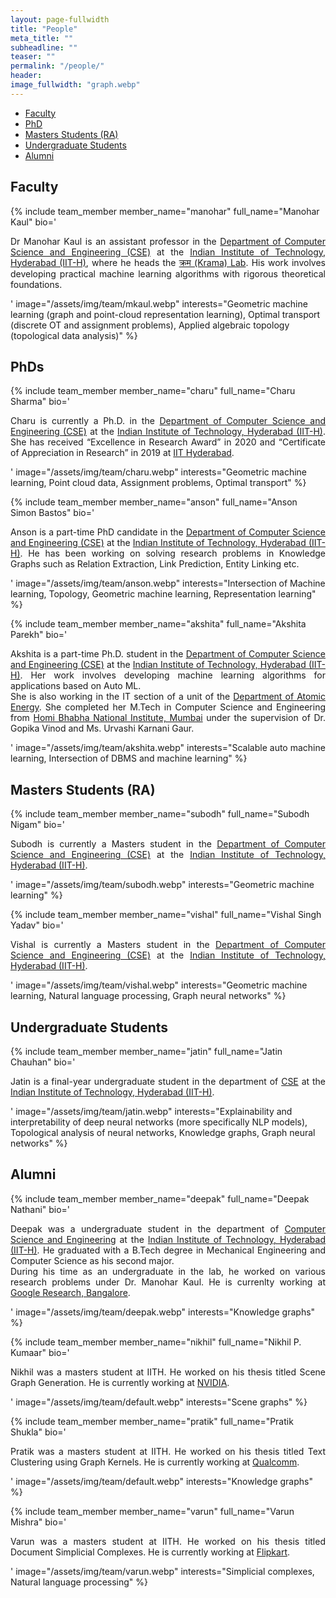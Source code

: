```yaml
---
layout: page-fullwidth
title: "People"
meta_title: ""
subheadline: ""
teaser: ""
permalink: "/people/"
header:
image_fullwidth: "graph.webp"
---
```

<!--
TEMPLATE FOR ADDING NEW MEMBER
COPY IN PROPER HEADING AND ADD DETAILS AS REQUIRED


{% include team_member
member_name=""
full_name=""
bio='<p align="justify">

</p>'
image="/assets/img/team/default.webp"
interests=""
%}



-->

<div data-magellan-expedition="fixed">
    <ul class="sub-nav">
        <li data-magellan-arrival="Faculty"><a href="#Faculty">Faculty</a></li>
        <li data-magellan-arrival="PhD"><a href="#PhDs">PhD</a></li>
        <li data-magellan-arrival="Masters_Students"><a href="#Masters_Students">Masters Students (RA)</a></li>
        <li data-magellan-arrival="Undergraduate_Students"><a href="#Undergraduate_Students">Undergraduate Students</a>
        </li>
        <!-- <li data-magellan-arrival="Staff"><a href="#Staff">Staff</a></li>
    <li data-magellan-arrival="Students_Interns"><a href="#Students_Interns">Students and Interns</a></li> -->
        <li data-magellan-arrival="Alumni"><a href="#Alumni">Alumni</a></li>
        <!-- <li data-magellan-arrival="Past_Members"><a href="#Past_Members">Past Members</a></li> -->
    </ul>
</div>

<!-- ################################################################################################   FACULTY    ################################################################################################################ -->

<h2 data-magellan-destination="Faculty">Faculty</h2><a name="Faculty"></a>

{% include team_member
member_name="manohar"
full_name="Manohar Kaul"
bio='<p align="justify">
Dr Manohar Kaul is an assistant professor in the <a href="https://cse.iith.ac.in/" target="_blank">Department of
Computer Science and Engineering (CSE)</a> at the <a href="https://iith.ac.in/" target="_blank">Indian Institute
of Technology, Hyderabad (IIT-H)</a>, where he heads the <a href="/">क्रम (Krama)
Lab</a>. His work involves developing practical machine learning algorithms with rigorous theoretical
foundations.

</p>'
image="/assets/img/team/mkaul.webp"
interests="Geometric machine learning (graph and point-cloud representation learning), Optimal transport (discrete OT
and assignment
problems), Applied algebraic topology (topological data analysis)"
%}

<!-- ################################################################################################   PhD    ################################################################################################################ -->

<h2 data-magellan-destination="PhD">PhDs </h2><a name="PhD"></a>

{% include team_member
member_name="charu"
full_name="Charu Sharma"
bio='<p align="justify">
Charu is currently a Ph.D. in the <a href="https://cse.iith.ac.in/" target="_blank">Department of Computer Science
and Engineering (CSE)</a> at the <a href="https://iith.ac.in/" target="_blank">Indian Institute of Technology,
Hyderabad (IIT-H)</a>. She has received
“Excellence in Research Award” in 2020 and “Certificate of Appreciation in Research” in 2019 at <a
href="https://iith.ac.in" target="_blank">IIT Hyderabad</a>.

</p>'
image="/assets/img/team/charu.webp"
interests="Geometric machine learning, Point cloud data, Assignment problems, Optimal transport"
%}

{% include team_member
member_name="anson"
full_name="Anson Simon Bastos"
bio='<p align="justify">
Anson is a part-time PhD candidate in the <a href="https://cse.iith.ac.in/" target="_blank">Department of Computer
Science and Engineering (CSE)</a> at the <a href="https://iith.ac.in/" target="_blank">Indian Institute of
Technology, Hyderabad (IIT-H)</a>. He has been working on solving research problems in Knowledge Graphs such
as Relation Extraction, Link Prediction, Entity Linking etc.

</p>'
image="/assets/img/team/anson.webp"
interests="Intersection of Machine learning, Topology, Geometric machine learning, Representation learning"
%}

{% include team_member
member_name="akshita"
full_name="Akshita Parekh"
bio='<p align="justify">
Akshita is a part-time Ph.D. student in the <a href="https://cse.iith.ac.in/" target="_blank">Department of Computer
Science and Engineering (CSE)</a> at the <a href="https://iith.ac.in/" target="_blank">Indian Institute of
Technology, Hyderabad (IIT-H)</a>. Her work involves developing machine learning algorithms for applications
based on Auto ML.
<br>
She is also working in the IT section of a unit of the <a href="https://dae.gov.in/" target="_blank">Department of
Atomic Energy</a>. She completed her M.Tech in Computer Science and Engineering from <a
href="https://www.hbni.ac.in/" target="_blank">Homi Bhabha National Institute, Mumbai</a> under the supervision
of Dr. Gopika Vinod and Ms. Urvashi Karnani Gaur.

</p>'
image="/assets/img/team/akshita.webp"
interests="Scalable auto machine learning, Intersection of DBMS and machine learning"
%}

<!-- ################################################################################################   MASTERS    ################################################################################################################ -->

<h2 data-magellan-destination="Masters_Students">Masters Students (RA)</h2><a name="Masters_Students"></a>

{% include team_member
member_name="subodh"
full_name="Subodh Nigam"
bio='<p align="justify">
Subodh is currently a Masters student in the <a href="https://cse.iith.ac.in/" target="_blank">Department of
Computer Science and Engineering (CSE)</a> at the <a href="https://iith.ac.in/" target="_blank">Indian Institute
of Technology, Hyderabad (IIT-H)</a>.

</p>'
image="/assets/img/team/subodh.webp"
interests="Geometric machine learning"
%}

{% include team_member
member_name="vishal"
full_name="Vishal Singh Yadav"
bio='<p align="justify">
Vishal is currently a Masters student in the <a href="https://cse.iith.ac.in/" target="_blank">Department of
Computer Science and Engineering (CSE)</a> at the <a href="https://iith.ac.in/" target="_blank">Indian Institute
of Technology, Hyderabad (IIT-H)</a>.

</p>'
image="/assets/img/team/vishal.webp"
interests="Geometric machine learning, Natural language processing, Graph neural networks"
%}

<!-- #############################################################################################   UNDERGRADUATE    ############################################################################################################# -->

<h2 data-magellan-destination="Undergraduate_Students">Undergraduate Students</h2><a name="Undergraduate_Students"></a>

{% include team_member
member_name="jatin"
full_name="Jatin Chauhan"
bio='<p align="justify">
Jatin is a final-year undergraduate student in the department of <a href="https://cse.iith.ac.in/"
target="_blank">CSE</a> at the <a href="https://iith.ac.in/" target="_blank">Indian Institute of Technology,
Hyderabad (IIT-H)</a>.

</p>'
image="/assets/img/team/jatin.webp"
interests="Explainability and interpretability of deep neural networks (more specifically NLP models), Topological
analysis of neural networks,
Knowledge graphs, Graph neural networks"
%}

<!-- ################################################################################################   ALUMNI    ################################################################################################################ -->

<h2 data-magellan-destination="Alumni">Alumni</h2><a name="Alumni"></a>

{% include team_member
member_name="deepak"
full_name="Deepak Nathani"
bio='<p align="justify">
Deepak was a undergraduate student in the department of <a href="https://cse.iith.ac.in/" target="_blank">Computer
Science and Engineering</a> at the <a href="https://iith.ac.in/" target="_blank">Indian Institute of Technology,
Hyderabad (IIT-H)</a>. He graduated with a B.Tech degree in Mechanical Engineering and Computer Science as his
second major.
<br>
During his time as an undergraduate in the lab, he worked on various research problems under Dr. Manohar Kaul. He
is currenlty working at <a href="https://research.google/locations/india/" target="_blank">Google Research,
Bangalore</a>.

</p>'
image="/assets/img/team/deepak.webp"
interests="Knowledge graphs"
%}

{% include team_member
member_name="nikhil"
full_name="Nikhil P. Kumaar"
bio='<p align="justify">
Nikhil was a masters student at IITH. He worked on his thesis titled Scene Graph Generation. He is currently working
at <a href="https://www.nvidia.com/en-in/" target="_blank">NVIDIA</a>.

</p>'
image="/assets/img/team/default.webp"
interests="Scene graphs"
%}

{% include team_member
member_name="pratik"
full_name="Pratik Shukla"
bio='<p align="justify">
Pratik was a masters student at IITH. He worked on his thesis titled Text Clustering using Graph Kernels. He is
currently working at
<a href="https://www.qualcomm.com/" target="_blank">Qualcomm</a>.

</p>'
image="/assets/img/team/default.webp"
interests="Knowledge graphs"
%}

{% include team_member
member_name="varun"
full_name="Varun Mishra"
bio='<p align="justify">
Varun was a masters student at IITH. He worked on his thesis titled Document Simplicial Complexes. He is currently
working at
<a href="https://www.flipkart.com/" target="_blank">Flipkart</a>.

</p>'
image="/assets/img/team/varun.webp"
interests="Simplicial complexes, Natural language processing"
%}
